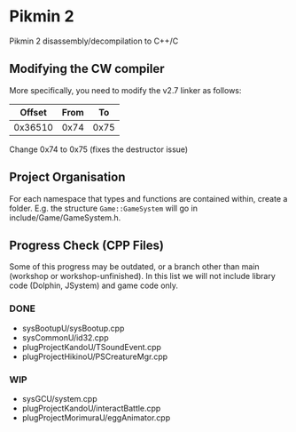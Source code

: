 # Pikmin 2
Pikmin 2 disassembly/decompilation to C++/C

## Modifying the CW compiler
More specifically, you need to modify the v2.7 linker as follows:

| Offset | From | To |
| :---: | :---: | :---: |
| 0x36510 | 0x74 | 0x75 |

Change 0x74 to 0x75 (fixes the destructor issue)

## Project Organisation
For each namespace that types and functions are contained within, create a folder. E.g. the structure `Game::GameSystem` will go in include/Game/GameSystem.h.

## Progress Check (CPP Files)
Some of this progress may be outdated, or a branch other than main (workshop or workshop-unfinished). In this list we will not include library code (Dolphin, JSystem) and game code only.

### DONE
- sysBootupU/sysBootup.cpp
- sysCommonU/id32.cpp
- plugProjectKandoU/TSoundEvent.cpp
- plugProjectHikinoU/PSCreatureMgr.cpp

### WIP
- sysGCU/system.cpp
- plugProjectKandoU/interactBattle.cpp
- plugProjectMorimuraU/eggAnimator.cpp
